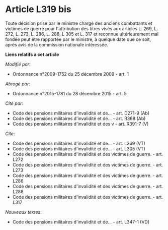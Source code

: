 # Article L319 bis

Toute décision prise par le            ministre chargé des anciens combattants et victimes de guerre pour l'attribution des
titres visés aux articles L. 269, L. 272, L. 273, L. 286, L. 288, L 305 et L. 317 et reconnue ultérieurement mal fondée peut
être rapportée par le ministre, à quelque date que ce soit, après avis de la commission nationale intéressée.

**Liens relatifs à cet article**

_Modifié par_:

  - Ordonnance n°2009-1752 du 25 décembre 2009 - art. 1

_Abrogé par_:

  - Ordonnance n°2015-1781 du 28 décembre 2015 - art. 5

_Cité par_:

  - Code des pensions militaires d'invalidité et de... - art. D271-9 (Ab)
  - Code des pensions militaires d'invalidité et de... - art. R368 (Ab)
  - Code des pensions militaires d'invalidité et des v - art. R391-7 (V)

_Cite_:

  - Code des pensions militaires d'invalidité et de... - art. L269 (VT)
  - Code des pensions militaires d'invalidité et de... - art. L305 (VT)
  - Code des pensions militaires d'invalidité et des victimes de guerre. - art. L272
  - Code des pensions militaires d'invalidité et des victimes de guerre. - art. L273
  - Code des pensions militaires d'invalidité et des victimes de guerre. - art. L286
  - Code des pensions militaires d'invalidité et des victimes de guerre. - art. L288
  - Code des pensions militaires d'invalidité et des victimes de guerre. - art. L317

_Nouveaux textes_:

  - Code des pensions militaires d'invalidité et de... - art. L347-1 (VD)
